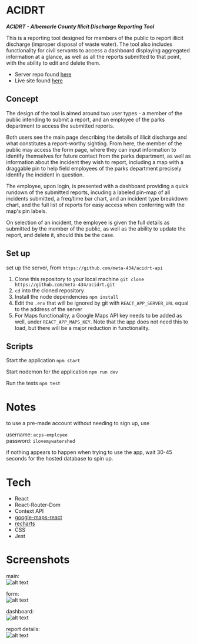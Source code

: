 # ACIDRT

**_ACIDRT - Albemarle County Illicit Discharge Reporting Tool_**

This is a reporting tool designed for members of the public to report illicit discharge (improper disposal
of waste water). The tool also includes functionality for civil servants to access
a dashboard displaying aggregated information at a glance, as well as all the reports
submitted to that point, with the ability to edit and delete them.

- Server repo found [here](https://github.com/meta-434/acidrt-api)
- Live site found [here](https://acidrt.alex-hapgood.info/)

## Concept

The design of the tool is aimed around two user types - a member of the public intending to submit a report,
and an employee of the parks department to access the submitted reports.

Both users see the main page describing the details of illicit discharge and what constitutes a report-worthy
sighting. From here, the member of the public may access the form page, where they can input information to identify
themselves for future contact from the parks department, as well as information about the incident they wish to report,
including a map with a draggable pin to help field employees of the parks department precisely identify the incident in
question.

The employee, upon login, is presented with a dashboard providing a quick rundown of the submitted reports, incuding
a labeled pin-map of all incidents submitted, a freq/time bar chart, and an incident type breakdown chart, and the full
list of reports for easy access when conferring with the map's pin labels.

On selection of an incident, the employee is given the full details as submitted by the member of the public, as well
as the ability to update the report, and delete it, should this be the case.

## Set up

set up the server, from `https://github.com/meta-434/acidrt-api`

1. Clone this repository to your local machine `git clone https://github.com/meta-434/acidrt.git`
2. `cd` into the cloned repository
3. Install the node dependencies `npm install`
4. Edit the `.env` that will be ignored by git with `REACT_APP_SERVER_URL` equal to the address of the server
5. For Maps functionality, a Google Maps API key needs to be added as well, under `REACT_APP_MAPS_KEY`. Note that the
   app does not need this to load, but there will be a major reduction in functionality.

## Scripts

Start the application `npm start`

Start nodemon for the application `npm run dev`

Run the tests `npm test`

# Notes

to use a pre-made account without needing to sign up, use

username: `acps-employee`
<br />
password: `ilovemywatershed`

if nothing appears to happen when trying to use the app, wait 30-45 seconds for the hosted database to spin up.

# Tech

- React
- React-Router-Dom
- Context API
- [google-maps-react](https://www.npmjs.com/package/google-maps-react)
- [recharts](https://www.npmjs.com/package/recharts)
- CSS
- Jest

# Screenshots

main:
<br />
![alt text](src/images/main.png "main page")

form:
<br />
![alt text](src/images/form.png "form page")

dashboard:
<br />
![alt text](src/images/dashboard.png "dashboard page")

report details:
<br />
![alt text](src/images/report_details.png "Report Details page")
